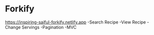 # Forkify
https://inspiring-saiful-forkify.netlify.app
-Search Recipe
-View Recipe
-Change Servings
-Pagination
-MVC

